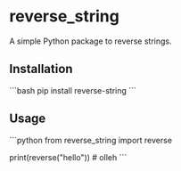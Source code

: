 # reverse_string

A simple Python package to reverse strings.

## Installation
\`\`\`bash
pip install reverse-string
\`\`\`

## Usage
\`\`\`python
from reverse_string import reverse

print(reverse("hello"))  # olleh
\`\`\`

